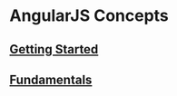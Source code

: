 # AngularJS Concepts

## [Getting Started](./getting-started.md)
## [Fundamentals](./fundamentals.md)